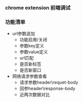 ### chrome extension 前端调试

### 功能清单

* url参数追加
    * 功能启用/关闭
    * 参数key定义
    * 参数value定义
    * url匹配
    * 是否新标签
    * 是否新窗口
* 网络请求参数查看
    * 请求参数header\requet-body
    * 回参header\response-body
    * 近两次数据对比